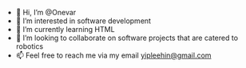 - 👋 Hi, I’m @Onevar
- 👀 I’m interested in software development
- 🌱 I’m currently learning HTML
- 💞️ I’m looking to collaborate on software projects that are catered to robotics
- 📫 Feel free to reach me via my email yipleehin@gmail.com

<!---
Onevar/Onevar is a ✨ special ✨ repository because its `README.md` (this file) appears on your GitHub profile.
You can click the Preview link to take a look at your changes.
--->
